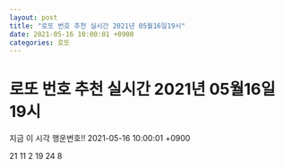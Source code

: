 ```yaml
---
layout: post
title: "로또 번호 추천 실시간 2021년 05월16일19시"
date: 2021-05-16 10:00:01 +0900
categories: 로또
---
```


# 로또 번호 추천 실시간 2021년 05월16일19시

지금 이 시각 행운번호!! 2021-05-16 10:00:01 +0900

 21  11  2  19  24  8 

